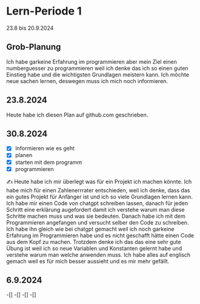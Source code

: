 # Lern-Periode 1

23.8 bis 20.9.2024

## Grob-Planung
Ich habe garkeine Erfahrung im programmieren aber mein Ziel einen numberguesser zu programmieren weil ich denke das ich so einen guten Einstieg habe und die wichtigsten Grundlagen meistern kann. Ich möchte neue sachen lernen, deswegen muss ich mich noch informieren.



## 23.8.2024

Heute habe ich diesen Plan auf github.com geschrieben.

## 30.8.2024

- [x] Informieren wie es geht 
- [x] planen
- [x] starten mit dem programm
- [x] programmieren

✍️ Heute habe ich mir überlegt was für ein Projekt ich machen könnte. Ich habe mich für einen Zahlenerrrater entschieden, weil ich denke, dass das ein gutes Projekt für Anfänger ist und ich so viele Grundlagen lernen kann. Ich habe mir einen Code von chatgpt schreiben lassen, danach für jeden Schritt eine erklärung augefordert damit ich verstehe warum man diese Schritte machen muss und was sie bedeuten. Danach habe ich mit dem Programmieren angefangen und versucht selber den Code zu schreiben. Ich habe ihn gleich wie bei chatgpt gemacht weil ich noch garkeine Erfahrung im Programmieren habe und es nicht geschafft hätte einen Code aus dem Kopf zu machen. Trotzdem denke ich das das eine sehr gute Übung ist weil ich so neue Variablen und Konstanten gelernt habe und verstehe warum man welche anwenden muss. Ich habe alles auf englisch gemach weil es für mich besser aussieht und es mir mehr gefällt.

## 6.9.2024
-[] 
-[]
-[]
-[]

